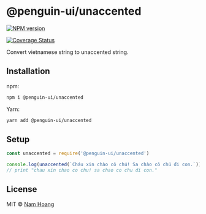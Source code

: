 # @penguin-ui/unaccented

<a href="https://npmjs.org/package/@penguin-ui/unaccented"><img alt="NPM version" src="https://img.shields.io/npm/v/@penguin-ui/unaccented.svg" /></a>

[![Coverage Status](https://coveralls.io/repos/github/particle4dev/unaccented/badge.svg?branch=master)](https://coveralls.io/github/particle4dev/unaccented?branch=master)

Convert vietnamese string to unaccented string.

## Installation

npm:
```sh
npm i @penguin-ui/unaccented
```

Yarn:
```sh
yarn add @penguin-ui/unaccented
```

## Setup

```js
const unaccented = require('@penguin-ui/unaccented')

console.log(unaccented(`Cháu xin chào cô chú! Sa chào cô chú đi con.`))
// print "chau xin chao co chu! sa chao co chu di con."
```

## License

MIT © [Nam Hoang](https://github.com/particle4dev)
